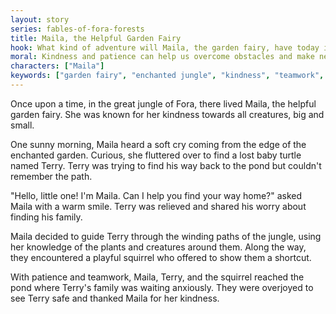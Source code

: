 ```yaml
---
layout: story
series: fables-of-fora-forests
title: Maila, the Helpful Garden Fairy
hook: What kind of adventure will Maila, the garden fairy, have today in the magical jungle of Fora?
moral: Kindness and patience can help us overcome obstacles and make new friends.
characters: ["Maila"]
keywords: ["garden fairy", "enchanted jungle", "kindness", "teamwork", "patience", "cooperation", "lost turtle", "magical creatures"]
---
```


Once upon a time, in the great jungle of Fora, there lived Maila, the helpful garden fairy. She was known for her kindness towards all creatures, big and small.

One sunny morning, Maila heard a soft cry coming from the edge of the enchanted garden. Curious, she fluttered over to find a lost baby turtle named Terry. Terry was trying to find his way back to the pond but couldn't remember the path.

"Hello, little one! I'm Maila. Can I help you find your way home?" asked Maila with a warm smile. Terry was relieved and shared his worry about finding his family.

Maila decided to guide Terry through the winding paths of the jungle, using her knowledge of the plants and creatures around them. Along the way, they encountered a playful squirrel who offered to show them a shortcut.

With patience and teamwork, Maila, Terry, and the squirrel reached the pond where Terry's family was waiting anxiously. They were overjoyed to see Terry safe and thanked Maila for her kindness.
